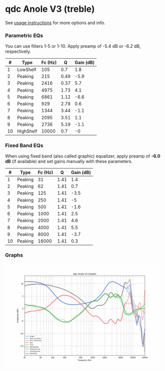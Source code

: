 # qdc Anole V3 (treble)
See [usage instructions](https://github.com/jaakkopasanen/AutoEq#usage) for more options and info.

### Parametric EQs
You can use filters 1-5 or 1-10. Apply preamp of -5.4 dB or -6.2 dB, respectively.

|   # | Type      |   Fc (Hz) |    Q |   Gain (dB) |
|-----|-----------|-----------|------|-------------|
|   1 | LowShelf  |       105 | 0.7  |         1.8 |
|   2 | Peaking   |       215 | 0.49 |        -5.9 |
|   3 | Peaking   |      2416 | 0.37 |         5.7 |
|   4 | Peaking   |      4975 | 1.73 |         4.1 |
|   5 | Peaking   |      6861 | 1.12 |        -6.6 |
|   6 | Peaking   |       929 | 2.78 |         0.6 |
|   7 | Peaking   |      1344 | 3.44 |        -1.1 |
|   8 | Peaking   |      2095 | 3.51 |         1.1 |
|   9 | Peaking   |      2736 | 5.19 |        -1.1 |
|  10 | HighShelf |     10000 | 0.7  |        -0   |

### Fixed Band EQs
When using fixed band (also called graphic) equalizer, apply preamp of **-6.0 dB** (if available) and set gains manually with these parameters.

|   # | Type    |   Fc (Hz) |    Q |   Gain (dB) |
|-----|---------|-----------|------|-------------|
|   1 | Peaking |        31 | 1.41 |         1.4 |
|   2 | Peaking |        62 | 1.41 |         0.7 |
|   3 | Peaking |       125 | 1.41 |        -3.5 |
|   4 | Peaking |       250 | 1.41 |        -5   |
|   5 | Peaking |       500 | 1.41 |        -1.6 |
|   6 | Peaking |      1000 | 1.41 |         2.5 |
|   7 | Peaking |      2000 | 1.41 |         4.6 |
|   8 | Peaking |      4000 | 1.41 |         5.5 |
|   9 | Peaking |      8000 | 1.41 |        -3.7 |
|  10 | Peaking |     16000 | 1.41 |         0.3 |

### Graphs
![](./qdc%20Anole%20V3%20(treble).png)
